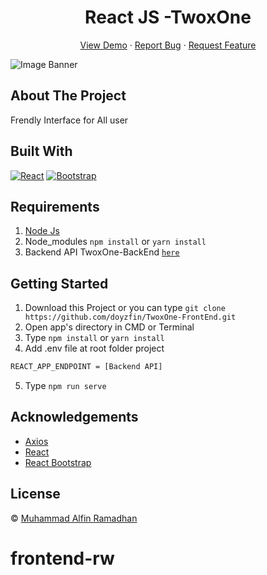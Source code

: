 <h1 align='center'>React JS -TwoxOne</h1>
  <p align="center">
    <a href="link_deploy">View Demo</a>
    ·
    <a href="https://github.com/doyzfin/issues">Report Bug</a>
    ·
    <a href="https://github.com/doyzfin/pulls">Request Feature</a>
  </p>

![Image Banner](src/assets/img/bannerREADME.png)

## About The Project

Frendly Interface for All user

## Built With

[![React](https://img.shields.io/badge/React-v17.0.2-blue)](https://github.com/facebook/react)
[![Bootstrap](https://img.shields.io/badge/Bootstrap-v4.6.x-blue)](https://github.com/react-bootstrap/react-bootstrap)

## Requirements

1. <a href="https://nodejs.org/en/download/">Node Js</a>
2. Node_modules `npm install` or `yarn install`
3. Backend API TwoxOne-BackEnd [`here`](https://github.com/doyzfin/TwoxOne-BackEnd)

## Getting Started

1. Download this Project or you can type `git clone https://github.com/doyzfin/TwoxOne-FrontEnd.git`
2. Open app's directory in CMD or Terminal
3. Type `npm install` or `yarn install`
4. Add .env file at root folder project

```sh
REACT_APP_ENDPOINT = [Backend API]
```

5. Type `npm run serve`

## Acknowledgements

- [Axios](https://www.npmjs.com/package/axios)
- [React](https://reactjs.org/)
- [React Bootstrap](https://react-bootstrap.github.io/)

## License

© [Muhammad Alfin Ramadhan](https://github.com/doyzfin/)
# frontend-rw

